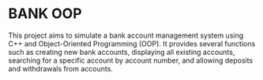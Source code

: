 <h1> BANK OOP </h1>
This project aims to simulate a bank account management system using C++ and Object-Oriented Programming (OOP). It provides several functions such as creating new bank accounts, displaying all existing accounts, searching for a specific account by account number, and allowing deposits and withdrawals from accounts.



